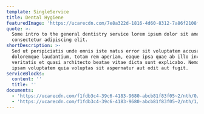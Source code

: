 ```yaml
---
template: SingleService
title: Dental Hygiene
featuredImage: 'https://ucarecdn.com/7e8a322d-1816-4d60-8312-7a86f2108fe0/'
quote: >-
  Some intro to the general dentistry service lorem ipsum dolor sit amet,
  consectetur adipiscing elit.
shortDescription: >-
  Sed ut perspiciatis unde omnis iste natus error sit voluptatem accusantium
  doloremque laudantium, totam rem aperiam, eaque ipsa quae ab illo inventore
  veritatis et quasi architecto beatae vitae dicta sunt explicabo. Nemo enim
  ipsam voluptatem quia voluptas sit aspernatur aut odit aut fugit.
serviceBlocks:
  content: ''
  title: ''
documents:
  - 'https://ucarecdn.com/f1fdb3c4-39c6-4183-9680-abcb81f83f05~2/nth/0/'
  - 'https://ucarecdn.com/f1fdb3c4-39c6-4183-9680-abcb81f83f05~2/nth/1/'
---
```

